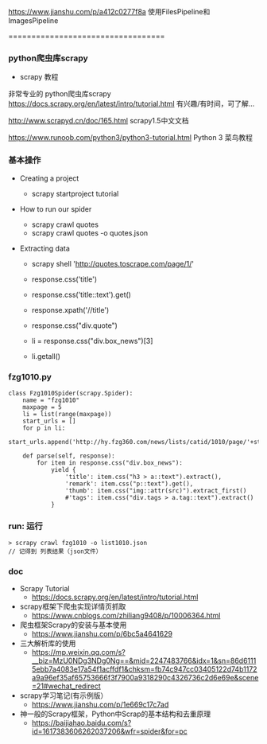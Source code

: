 


https://www.jianshu.com/p/a412c0277f8a
使用FilesPipeline和ImagesPipeline


==================================


### python爬虫库scrapy


* scrapy 教程

非常专业的 python爬虫库scrapy
https://docs.scrapy.org/en/latest/intro/tutorial.html
有兴趣/有时间，可了解...

http://www.scrapyd.cn/doc/165.html
scrapy1.5中文文档

https://www.runoob.com/python3/python3-tutorial.html
Python 3 菜鸟教程




### 基本操作

* Creating a project
  - scrapy startproject tutorial

* How to run our spider
  - scrapy crawl quotes
  - scrapy crawl quotes -o quotes.json

* Extracting data
  - scrapy shell 'http://quotes.toscrape.com/page/1/'
  - response.css('title')
  - response.css('title::text').get()
  - response.xpath('//title')
  - response.css("div.quote")

  - li = response.css("div.box_news")[3]
  - li.getall()

### fzg1010.py

```
class Fzg1010Spider(scrapy.Spider):
    name = "fzg1010"
    maxpage = 5
    li = list(range(maxpage))
    start_urls = []
    for p in li:
        start_urls.append('http://hy.fzg360.com/news/lists/catid/1010/page/'+str(p)+'.html')

    def parse(self, response):
        for item in response.css("div.box_news"):
            yield {
                'title': item.css("h3 > a::text").extract(),
                'remark': item.css("p::text").get(),
                'thumb': item.css("img::attr(src)").extract_first()
                #'tags': item.css("div.tags > a.tag::text").extract()
            }
```

### run: 运行
    > scrapy crawl fzg1010 -o list1010.json
    // 记得到 列表结果（json文件）


### doc

* Scrapy Tutorial
  - https://docs.scrapy.org/en/latest/intro/tutorial.html
* scrapy框架下爬虫实现详情页抓取
  - https://www.cnblogs.com/zhiliang9408/p/10006364.html
* 爬虫框架Scrapy的安装与基本使用
  - https://www.jianshu.com/p/6bc5a4641629
* 三大解析库的使用
  - https://mp.weixin.qq.com/s?__biz=MzU0NDg3NDg0Ng==&mid=2247483766&idx=1&sn=86d61115ebb7a4083e17a54f1acffdf1&chksm=fb74c947cc03405122d74b1172a9a96ef35af65753666f3f7900a9318290c4326736c2d6e69e&scene=21#wechat_redirect
* scrapy学习笔记(有示例版）
  - https://www.jianshu.com/p/1e669c17c7ad
* 神一般的Scrapy框架，Python中Scrap的基本结构和去重原理
  - https://baijiahao.baidu.com/s?id=1617383606262037206&wfr=spider&for=pc



